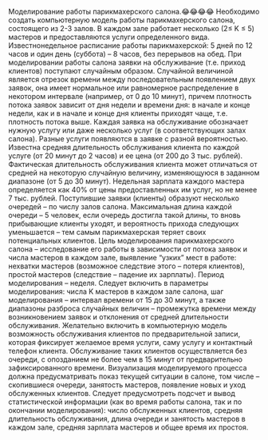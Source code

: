 Моделирование работы парикмахерского салона.😂😂😂😂
Необходимо создать компьютерную модель работы парикмахерского салона, состоящего из 2-3 залов. В каждом зале работает несколько (2≤ K ≤ 5) 
мастеров и предоставляются услуги определенного вида. Известнонедельное расписание работы парикмахерской: 5 дней по 12 часов и один день (суббота) – 8 часов,
без перерывов на обед. При моделировании работы салона заявки на обслуживание (т.е. приход клиентов) поступают случайным образом. Случайной величиной является отрезок времени между
последовательным появлением двух заявок, она имеет нормальное или равномерное распределение в некотором интервале (например, от 0 до 10 минут),
причем плотность потока заявок зависит от дня недели и времени дня: в начале и конце недели, как и в начале и конце дня клиенты приходят чаще, т.е. плотность
потока выше.
Каждая заявка на обслуживание обозначает нужную услугу или даже
несколько услуг (в соответствующих залах салона). Разные услуги появляются в
заявке с разной вероятностью. Известна средняя длительность обслуживания
клиента по каждой услуге (от 20 минут до 2 часов) и ее цена (от 200 до 3 тыс.
рублей). Фактическая длительность
обслуживания клиента может отличаться от средней на некоторую
случайную величину, изменяющуюся в заданном диапазоне (от 5 до 30 минут).
Недельная зарплата каждого мастера определяется как 40% от цены
предоставленных им услуг, но не менее 7 тыс. рублей.
Поступившие заявки (клиенты) образуют несколько очередей –
по числу залов салона. Максимальная длина каждой очереди – 5 человек, если
очередь достигла такой длины, то вновь прибывающие клиенты уходят, и
вероятность прихода следующих уменьшается – тем самым парикмахерская
теряет своих потенциальных клиентов.
Цель моделирования парикмахерского салона – исследование его работы в
зависимости от потока заявок и числа мастеров в каждом зале, выявление
“узких” мест в работе: нехватки мастеров (возможное следствие этого – потеря
клиентов), простой мастеров (следствие – падение их зарплаты). Период
моделирования – неделя. Следует включить в параметры моделирования: числа
K мастеров в каждом зале салона, шаг моделирования – интервал времени от 15
до 30 минут, а также диапазоны разброса случайных величин – промежутка
времени между возникновением заявок и отклонения от средней длительности
обслуживания.
Желательно включить в компьютерную модель возможность
обслуживания клиентов по предварительной записи,
которая фиксирует желаемое время услуги, саму услугу и контактный телефон
клиента. Обслуживание таких клиентов осуществляется без очереди, с
опозданием не более чем в 15 минут от предварительно зафиксированного
времени.
Визуализация моделируемого процесса должна предусматривать показ
текущей ситуации в салоне, том числе – скопившиеся очереди, занятость
мастеров, появление новых и уход обслуженных клиентов. Следует
предусмотреть подсчет и вывод статистической информации (как во время
работы салона, так и по окончании моделирования): число обслуженных
клиентов, средняя длительность обслуживания, длина очереди и занятость
мастеров в каждом зале, средняя зарплата мастеров и общее время их простоя.
